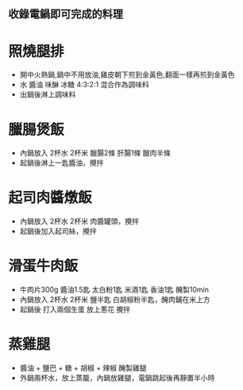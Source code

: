 ## 收錄電鍋即可完成的料理

照燒腿排
=====
* 開中火熱鍋,鍋中不用放油,雞皮朝下煎到金黃色,翻面一樣再煎到金黃色
* 水 醬油 味醂 冰糖 4:3:2:1 混合作為調味料
* 出鍋後淋上調味料

臘腸煲飯
=====
* 內鍋放入 2杯水 2杯米 臘腸2條 肝腸1條 臘肉半條
* 起鍋後淋上一匙醬油，攪拌

起司肉醬燉飯
=====
* 內鍋放入 2杯水 2杯米 肉醬罐頭，攪拌
* 起鍋後加入起司絲，攪拌

滑蛋牛肉飯
=====
* 牛肉片300g 醬油1.5匙 太白粉1匙 米酒1匙 香油1匙 醃製10min
* 內鍋放入 2杯水 2杯米 鹽半匙 白胡椒粉半匙，醃肉鋪在米上方
* 起鍋後 打入兩個生蛋 放上蔥花 攪拌

蒸雞腿
=====
* 醬油 + 鹽巴 + 糖 + 胡椒 + 辣椒 醃製雞腿
* 外鍋兩杯水，放上蒸籠，內鍋放雞腿，電鍋跳起後再靜置半小時

